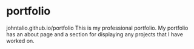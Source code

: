 # portfolio
johntalio.github.io/portfolio
This is my professional portfolio. My portfolio has an about page and a section for displaying any projects that I have worked on.
